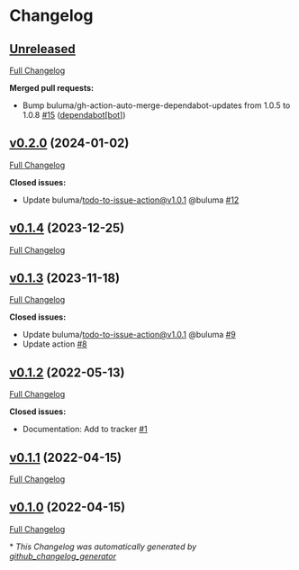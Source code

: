 # Changelog

## [Unreleased](https://github.com/buluma/ansible-role-mate/tree/HEAD)

[Full Changelog](https://github.com/buluma/ansible-role-mate/compare/v0.2.0...HEAD)

**Merged pull requests:**

- Bump buluma/gh-action-auto-merge-dependabot-updates from 1.0.5 to 1.0.8 [\#15](https://github.com/buluma/ansible-role-mate/pull/15) ([dependabot[bot]](https://github.com/apps/dependabot))

## [v0.2.0](https://github.com/buluma/ansible-role-mate/tree/v0.2.0) (2024-01-02)

[Full Changelog](https://github.com/buluma/ansible-role-mate/compare/v0.1.4...v0.2.0)

**Closed issues:**

- Update buluma/todo-to-issue-action@v1.0.1 @buluma [\#12](https://github.com/buluma/ansible-role-mate/issues/12)

## [v0.1.4](https://github.com/buluma/ansible-role-mate/tree/v0.1.4) (2023-12-25)

[Full Changelog](https://github.com/buluma/ansible-role-mate/compare/v0.1.3...v0.1.4)

## [v0.1.3](https://github.com/buluma/ansible-role-mate/tree/v0.1.3) (2023-11-18)

[Full Changelog](https://github.com/buluma/ansible-role-mate/compare/v0.1.2...v0.1.3)

**Closed issues:**

- Update buluma/todo-to-issue-action@v1.0.1 @buluma [\#9](https://github.com/buluma/ansible-role-mate/issues/9)
- Update action [\#8](https://github.com/buluma/ansible-role-mate/issues/8)

## [v0.1.2](https://github.com/buluma/ansible-role-mate/tree/v0.1.2) (2022-05-13)

[Full Changelog](https://github.com/buluma/ansible-role-mate/compare/v0.1.1...v0.1.2)

**Closed issues:**

- Documentation: Add to tracker [\#1](https://github.com/buluma/ansible-role-mate/issues/1)

## [v0.1.1](https://github.com/buluma/ansible-role-mate/tree/v0.1.1) (2022-04-15)

[Full Changelog](https://github.com/buluma/ansible-role-mate/compare/v0.1.0...v0.1.1)

## [v0.1.0](https://github.com/buluma/ansible-role-mate/tree/v0.1.0) (2022-04-15)

[Full Changelog](https://github.com/buluma/ansible-role-mate/compare/61a0e0c96181228a5ce675fe6efebdf548db4007...v0.1.0)



\* *This Changelog was automatically generated by [github_changelog_generator](https://github.com/github-changelog-generator/github-changelog-generator)*
